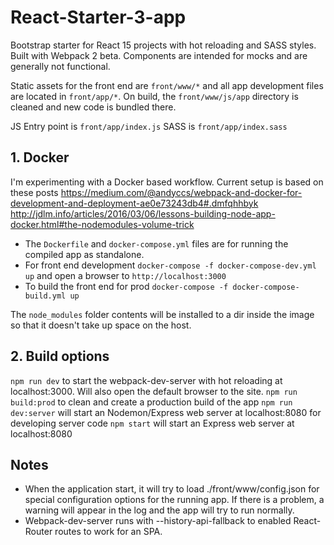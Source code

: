 # React-Starter-3-app

Bootstrap starter for React 15 projects with hot reloading and SASS styles. Built with Webpack 2 beta. Components are intended for mocks and are generally not functional.

Static assets for the front end are `front/www/*` and all app development files are located in `front/app/*`.
On build, the `front/www/js/app` directory is cleaned and new code is bundled there. 

JS Entry point is `front/app/index.js`
SASS is `front/app/index.sass`

## 1. Docker

I'm experimenting with a Docker based workflow. Current setup is based on these posts
https://medium.com/@andyccs/webpack-and-docker-for-development-and-deployment-ae0e73243db4#.dmfqhhbyk
http://jdlm.info/articles/2016/03/06/lessons-building-node-app-docker.html#the-nodemodules-volume-trick

- The `Dockerfile` and `docker-compose.yml` files are for running the compiled app as standalone.
- For front end development `docker-compose -f docker-compose-dev.yml up` and open a browser to `http://localhost:3000`
- To build the front end for prod `docker-compose -f docker-compose-build.yml up`

The `node_modules` folder contents will be installed to a dir inside the image so that it doesn't take up space on the host.

## 2. Build options

`npm run dev` to start the webpack-dev-server with hot reloading at localhost:3000. Will also open the default browser to the site.
`npm run build:prod` to clean and create a production build of the app
`npm run dev:server` will start an Nodemon/Express web server at localhost:8080 for developing server code
`npm start` will start an Express web server at localhost:8080

## Notes

- When the application start, it will try to load ./front/www/config.json for special configuration options for the running app. If there is a problem, a warning will appear in the log and the app will try to run normally.
- Webpack-dev-server runs with --history-api-fallback to enabled React-Router routes to work for an SPA.